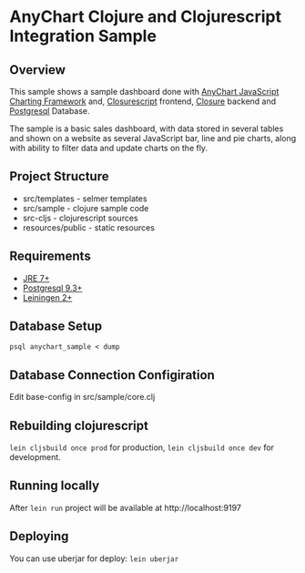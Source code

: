 # AnyChart Clojure and Clojurescript Integration Sample

## Overview

This sample shows a sample dashboard done with [AnyChart JavaScript Charting Framework](http://www.anychart.com/) and, [Closurescript](https://github.com/clojure/clojurescript) frontend, [Closure](https://developers.google.com/closure/library/) backend and [Postgresql](http://www.postgresql.org/) Database.

The sample is a basic sales dashboard, with data stored in several tables and shown on a website as several JavaScript bar, line and pie charts, along with ability to filter data and update charts on the fly.

## Project Structure
* src/templates - selmer templates
* src/sample - clojure sample code
* src-cljs - clojurescript sources
* resources/public - static resources

## Requirements
* [JRE 7+](http://www.oracle.com/technetwork/java/javase/downloads/jre7-downloads-1880261.html)
* [Postgresql 9.3+](http://www.postgresql.org/download/)
* [Leiningen 2+](http://leiningen.org/)

## Database Setup
`psql anychart_sample < dump`

## Database Connection Configiration
Edit base-config in src/sample/core.clj

## Rebuilding clojurescript
`lein cljsbuild once prod` for production, `lein cljsbuild once dev` for development.

## Running locally
After `lein run` project will be available at http://localhost:9197

## Deploying
You can use uberjar for deploy: `lein uberjar`
